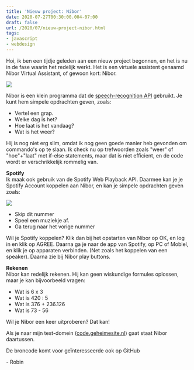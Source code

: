 ```yaml
---
title: 'Nieuw project: Nibor'
date: 2020-07-27T00:30:00.004-07:00
draft: false
url: /2020/07/nieuw-project-nibor.html
tags: 
- javascript
- webdesign
---
```


Hoi, ik ben een tijdje geleden aan een nieuw project begonnen, en het is nu in de fase waarin het redelijk werkt. Het is een virtuele assistent genaamd Nibor Virtual Assistant, of gewoon kort: Nibor. 

[![](https://code.geheimesite.nl/speech/logo.png)](https://code.geheimesite.nl/speech/logo.png)

Nibor is een klein programma dat de [speech-recognition](https://developer.mozilla.org/en-US/docs/Web/API/SpeechRecognition)[ API](https://developer.mozilla.org/en-US/docs/Web/API/SpeechRecognition) gebruikt. Je kunt hem simpele opdrachten geven, zoals:

*   Vertel een grap.
*   Welke dag is het?
*   Hoe laat is het vandaag?
*   Wat is het weer?

Hij is nog niet erg slim, omdat ik nog geen goede manier heb gevonden om commando's op te slaan. Ik check nu op trefwoorden zoals "weer" of "hoe"+"laat" met if-else statements, maar dat is niet efficient, en de code wordt er verschrikkelijk rommelig van.

**Spotify**  
Ik maak ook gebruik van de Spotify Web Playback API. Daarmee kan je je Spotify Account koppelen aan Nibor, en kan je simpele opdrachten geven zoals:

[![](https://1.bp.blogspot.com/-Glgt1VYSbBQ/Xx6CMZvRaJI/AAAAAAAAIMo/pSUzaWHq_nEfKuVA7PP2xuewPoHN8guEgCLcBGAsYHQ/w256-h226/Annotation%2B2020-07-27%2B092633.png)](https://1.bp.blogspot.com/-Glgt1VYSbBQ/Xx6CMZvRaJI/AAAAAAAAIMo/pSUzaWHq_nEfKuVA7PP2xuewPoHN8guEgCLcBGAsYHQ/s511/Annotation%2B2020-07-27%2B092633.png)

*   Skip dit nummer
*   Speel een muziekje af.
*   Ga terug naar het vorige nummer

  

Wil je Spotify koppelen? Klik dan bij het opstarten van Nibor op OK, en log in en klik op AGREE. Daarna ga je naar de app van Spotify, op PC of Mobiel, en klik je op apparaten verbinden. (Net zoals het koppelen van een speaker). Daarna zie bij Nibor play buttons.

**Rekenen**  
Nibor kan redelijk rekenen. Hij kan geen wiskundige formules oplossen, maar je kan bijvoorbeeld vragen:

*   Wat is 6 x 3
*   Wat is 420 : 5
*   Wat is 376 + 236.126
*   Wat is 73 - 56
  
Wil je Nibor een keer uitproberen? Dat kan!

Als je naar mijn test-domein ([code.geheimesite.nl](http://code.geheimesite.nl)) gaat staat Nibor daartussen.

De broncode komt voor geïnteresseerde ook op GitHub

  

\- Robin